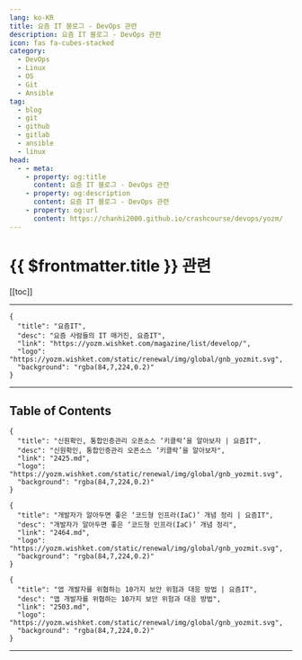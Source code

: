 ```yaml
---
lang: ko-KR
title: 요즘 IT 블로그 - DevOps 관련
description: 요즘 IT 블로그 - DevOps 관련
icon: fas fa-cubes-stacked
category:
  - DevOps
  - Linux
  - OS
  - Git
  - Ansible
tag: 
  - blog
  - git
  - github
  - gitlab
  - ansible
  - linux
head:
  - - meta:
    - property: og:title
      content: 요즘 IT 블로그 - DevOps 관련
    - property: og:description
      content: 요즘 IT 블로그 - DevOps 관련
    - property: og:url
      content: https://chanhi2000.github.io/crashcourse/devops/yozm/
---
```


# {{ $frontmatter.title }} 관련

[[toc]]

---

```component VPCard
{
  "title": "요즘IT", 
  "desc": "요즘 사람들의 IT 매거진, 요즘IT", 
  "link": "https://yozm.wishket.com/magazine/list/develop/", 
  "logo": "https://yozm.wishket.com/static/renewal/img/global/gnb_yozmit.svg", 
  "background": "rgba(84,7,224,0.2)"
}
```

---

## Table of Contents

```component VPCard
{
  "title": "신원확인, 통합인증관리 오픈소스 ‘키클락’을 알아보자 | 요즘IT",
  "desc": "신원확인, 통합인증관리 오픈소스 ‘키클락’을 알아보자",
  "link": "2425.md",
  "logo": "https://yozm.wishket.com/static/renewal/img/global/gnb_yozmit.svg", 
  "background": "rgba(84,7,224,0.2)"
}
```

```component VPCard
{
  "title": "개발자가 알아두면 좋은 ‘코드형 인프라(IaC)’ 개념 정리 | 요즘IT",
  "desc": "개발자가 알아두면 좋은 ‘코드형 인프라(IaC)’ 개념 정리",
  "link": "2464.md",
  "logo": "https://yozm.wishket.com/static/renewal/img/global/gnb_yozmit.svg", 
  "background": "rgba(84,7,224,0.2)"
}
```

```component VPCard
{
  "title": "앱 개발자를 위협하는 10가지 보안 위험과 대응 방법 | 요즘IT",
  "desc": "앱 개발자를 위협하는 10가지 보안 위험과 대응 방법",
  "link": "2503.md",
  "logo": "https://yozm.wishket.com/static/renewal/img/global/gnb_yozmit.svg", 
  "background": "rgba(84,7,224,0.2)"
}
```

---

<TagLinks />
